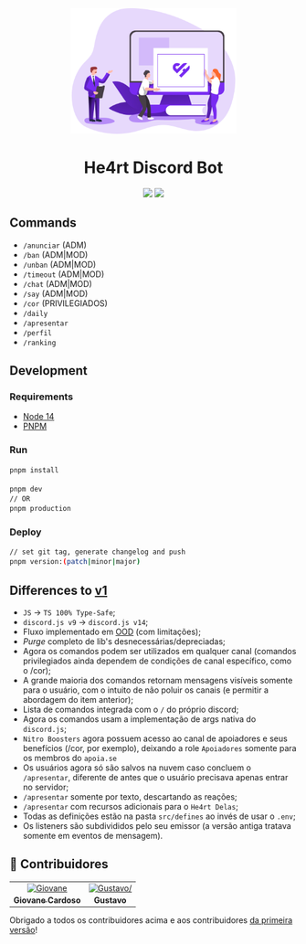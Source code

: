 <p align="center">
  <a href="https://discord.gg/he4rt">
    <img src="./.github/logo.png" height="220">
  </a>
</p>

<h1 align="center">
He4rt Discord Bot
</h1>
<p align="center">
  <a href="https://discord.gg/he4rt"><img src="https://img.shields.io/github/package-json/v/he4rt/he4rt-bot-next?color=782BF1&style=for-the-badge"></a>
  <a href="https://discord.gg/he4rt"><img src="https://img.shields.io/github/license/he4rt/he4rt-bot-next?color=A655FF&style=for-the-badge"></a>
<p>

## Commands

- `/anunciar` (ADM)
- `/ban` (ADM|MOD)
- `/unban` (ADM|MOD)
- `/timeout` (ADM|MOD)
- `/chat` (ADM|MOD)
- `/say` (ADM|MOD)
- `/cor` (PRIVILEGIADOS)
- `/daily`
- `/apresentar`
- `/perfil`
- `/ranking`

## Development

### Requirements

- [Node 14](https://nodejs.org/en/)
- [PNPM](https://pnpm.io/pt/)

### Run

```bash
pnpm install

pnpm dev
// OR
pnpm production
```

### Deploy

```bash
// set git tag, generate changelog and push
pnpm version:(patch|minor|major)
```

## Differences to [v1](https://github.com/he4rt/He4rt-Bot)

- `JS` -> `TS 100% Type-Safe`;
- `discord.js v9` -> `discord.js v14`;
- Fluxo implementado em [OOD](https://en.wikipedia.org/wiki/Object-oriented_design) (com limitações);
- *Purge* completo de lib's desnecessárias/depreciadas;
- Agora os comandos podem ser utilizados em qualquer canal (comandos privilegiados ainda dependem de condições de canal específico, como o /cor);
- A grande maioria dos comandos retornam mensagens visíveis somente para o usuário, com o intuito de não poluir os canais (e permitir a abordagem do item anterior);
- Lista de comandos integrada com o `/` do próprio discord;
- Agora os comandos usam a implementação de args nativa do `discord.js`;
- `Nitro Boosters` agora possuem acesso ao canal de apoiadores e seus benefícios (/cor, por exemplo), deixando a role `Apoiadores` somente para os membros do `apoia.se`
- Os usuários agora só são salvos na nuvem caso concluem o `/apresentar`, diferente de antes que o usuário precisava apenas entrar no servidor;
- `/apresentar` somente por texto, descartando as reações;
- `/apresentar` com recursos adicionais para o `He4rt Delas`;
- Todas as definições estão na pasta `src/defines` ao invés de usar o `.env`;
- Os listeners são subdivididos pelo seu emissor (a versão antiga tratava somente em eventos de mensagem).

## 👥 Contribuidores

<table>
<tr>
    <td align="center" style="word-wrap: break-word; width: 150.0; height: 150.0">
        <a href=https://github.com/Novout>
            <img src=https://avatars.githubusercontent.com/u/41403842?v=4 width="100;"  alt=Giovane Cardoso/>
            <br />
            <sub style="font-size:14px"><b>Giovane Cardoso</b></sub>
        </a>
    </td>
    <td align="center" style="word-wrap: break-word; width: 150.0; height: 150.0">
        <a href=https://github.com/kjkGustavo>
            <img src=https://avatars.githubusercontent.com/u/47262260?v=4 width="100;"  alt=Gustavo/>
            <br />
            <sub style="font-size:14px"><b>Gustavo</b></sub>
        </a>
    </td>
</tr>
</table>

Obrigado a todos os contribuidores acima e aos contribuidores [da primeira versão](https://github.com/he4rt/He4rt-Bot/blob/master/README.md#-contribuidores)!